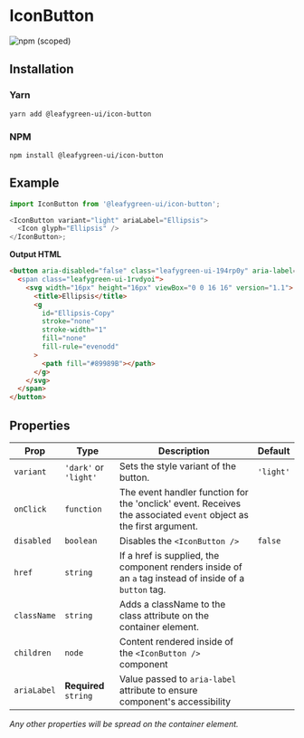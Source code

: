 # IconButton

![npm (scoped)](https://img.shields.io/npm/v/@leafygreen-ui/icon-button.svg)

## Installation

### Yarn

```shell
yarn add @leafygreen-ui/icon-button
```

### NPM

```shell
npm install @leafygreen-ui/icon-button
```

## Example

```js
import IconButton from '@leafygreen-ui/icon-button';

<IconButton variant="light" ariaLabel="Ellipsis">
  <Icon glyph="Ellipsis" />
</IconButton>;
```

**Output HTML**

```html
<button aria-disabled="false" class="leafygreen-ui-194rp0y" aria-label="Ellipsis>
  <span class="leafygreen-ui-1rvdyoi">
    <svg width="16px" height="16px" viewBox="0 0 16 16" version="1.1">
      <title>Ellipsis</title>
      <g
        id="Ellipsis-Copy"
        stroke="none"
        stroke-width="1"
        fill="none"
        fill-rule="evenodd"
      >
        <path fill="#89989B"></path>
      </g>
    </svg>
  </span>
</button>
```

## Properties

| Prop        | Type                  | Description                                                                                                       | Default   |
| ----------- | --------------------- | ----------------------------------------------------------------------------------------------------------------- | --------- |
| `variant`   | `'dark'` or `'light'` | Sets the style variant of the button.                                                                             | `'light'` |
| `onClick`   | `function`            | The event handler function for the 'onclick' event. Receives the associated `event` object as the first argument. |           |
| `disabled`  | `boolean`             | Disables the `<IconButton />`                                                                                     | `false`   |
| `href`      | `string`              | If a href is supplied, the component renders inside of an `a` tag instead of inside of a `button` tag.            |           |
| `className` | `string`              | Adds a className to the class attribute on the container element.                                                 |           |
| `children`  | `node`                | Content rendered inside of the `<IconButton />` component                                                         |           |
| `ariaLabel` | **Required** `string` | Value passed to `aria-label` attribute to ensure component's accessibility                                        |           |

_Any other properties will be spread on the container element._
